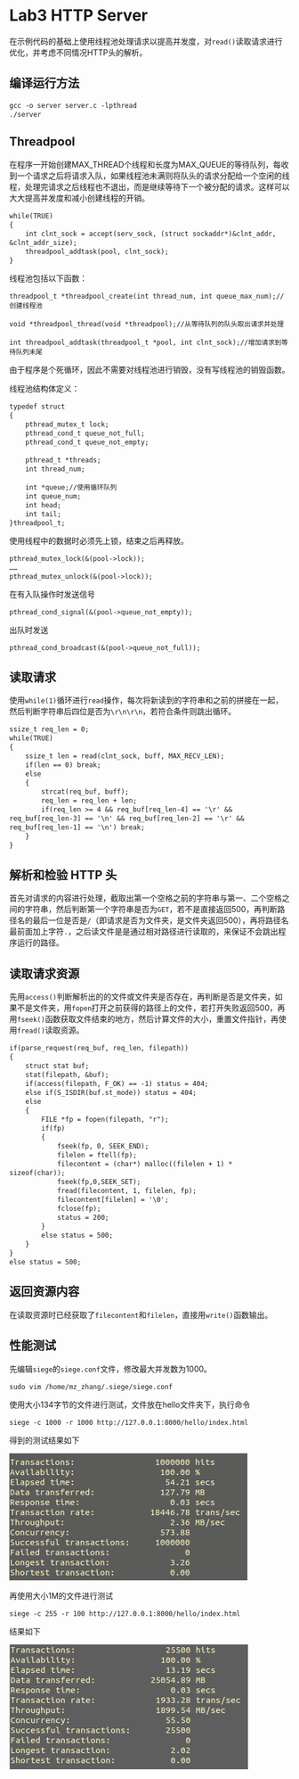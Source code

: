 # Lab3 HTTP Server

在示例代码的基础上使用线程池处理请求以提高并发度，对`read()`读取请求进行优化，并考虑不同情况HTTP头的解析。

## 编译运行方法

```
gcc -o server server.c -lpthread
./server
```

## Threadpool

在程序一开始创建MAX_THREAD个线程和长度为MAX_QUEUE的等待队列，每收到一个请求之后将请求入队，如果线程池未满则将队头的请求分配给一个空闲的线程，处理完请求之后线程也不退出，而是继续等待下一个被分配的请求。这样可以大大提高并发度和减小创建线程的开销。

```
while(TRUE)
{
    int clnt_sock = accept(serv_sock, (struct sockaddr*)&clnt_addr, &clnt_addr_size);
    threadpool_addtask(pool, clnt_sock);
}
```

线程池包括以下函数：

```
threadpool_t *threadpool_create(int thread_num, int queue_max_num);//创建线程池

void *threadpool_thread(void *threadpool);//从等待队列的队头取出请求并处理

int threadpool_addtask(threadpool_t *pool, int clnt_sock);//增加请求到等待队列末尾
```

由于程序是个死循环，因此不需要对线程池进行销毁，没有写线程池的销毁函数。

线程池结构体定义：

```
typedef struct
{
    pthread_mutex_t lock;
    pthread_cond_t queue_not_full;
    pthread_cond_t queue_not_empty;

    pthread_t *threads;
    int thread_num;

    int *queue;//使用循环队列
    int queue_num;
    int head;
    int tail;
}threadpool_t;
```

使用线程中的数据时必须先上锁，结束之后再释放。

```
pthread_mutex_lock(&(pool->lock));
……
pthread_mutex_unlock(&(pool->lock));
```

在有入队操作时发送信号

```
pthread_cond_signal(&(pool->queue_not_empty));
```

出队时发送

```
pthread_cond_broadcast(&(pool->queue_not_full));
```

## 读取请求

使用`while(1)`循环进行`read`操作，每次将新读到的字符串和之前的拼接在一起，然后判断字符串后四位是否为`\r\n\r\n`，若符合条件则跳出循环。

```
ssize_t req_len = 0;
while(TRUE)
{
    ssize_t len = read(clnt_sock, buff, MAX_RECV_LEN);
    if(len == 0) break;
    else
    {
        strcat(req_buf, buff);
        req_len = req_len + len;
        if(req_len >= 4 && req_buf[req_len-4] == '\r' && req_buf[req_len-3] == '\n' && req_buf[req_len-2] == '\r' && req_buf[req_len-1] == '\n') break;
    }
}
```

## 解析和检验 HTTP 头

首先对请求的内容进行处理，截取出第一个空格之前的字符串与第一、二个空格之间的字符串，然后判断第一个字符串是否为`GET`，若不是直接返回500，再判断路径名的最后一位是否是`/`（即请求是否为文件夹，是文件夹返回500），再将路径名最前面加上字符`.`，之后读文件是是通过相对路径进行读取的，来保证不会跳出程序运行的路径。

## 读取请求资源

先用`access()`判断解析出的的文件或文件夹是否存在，再判断是否是文件夹，如果不是文件夹，用`fopen`打开之前获得的路径上的文件，若打开失败返回500，再用`fseek()`函数获取文件结束的地方，然后计算文件的大小，重置文件指针，再使用`fread()`读取资源。

```
if(parse_request(req_buf, req_len, filepath))
{
    struct stat buf;
    stat(filepath, &buf);
    if(access(filepath, F_OK) == -1) status = 404;
    else if(S_ISDIR(buf.st_mode)) status = 404;
    else
    {
        FILE *fp = fopen(filepath, "r");
        if(fp)
        {
            fseek(fp, 0, SEEK_END);
            filelen = ftell(fp);
            filecontent = (char*) malloc((filelen + 1) * sizeof(char));
            fseek(fp,0,SEEK_SET);
            fread(filecontent, 1, filelen, fp);
            filecontent[filelen] = '\0';
            fclose(fp);
            status = 200;
        } 
        else status = 500;
    }
}
else status = 500;
```

## 返回资源内容

在读取资源时已经获取了`filecontent`和`filelen`，直接用`write()`函数输出。

## 性能测试

先编辑`siege`的`siege.conf`文件，修改最大并发数为1000。

```
sudo vim /home/mz_zhang/.siege/siege.conf
```

使用大小134字节的文件进行测试，文件放在hello文件夹下，执行命令

```
siege -c 1000 -r 1000 http://127.0.0.1:8000/hello/index.html
```

得到的测试结果如下

![](images/1.png)

再使用大小1M的文件进行测试

```
siege -c 255 -r 100 http://127.0.0.1:8000/hello/index.html
```

结果如下

![](images/2.png)

